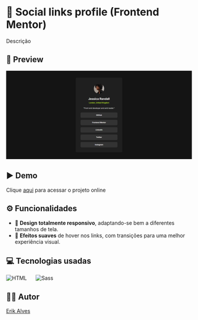 # 👤 Social links profile (Frontend Mentor)

Descrição

## 👀 Preview

![Preview do projeto](./assets/images/preview.png)

## ▶️ Demo

Clique <a href="" target="_blank" rel="noopener noreferrer">aqui</a>  para acessar o projeto online

## ⚙️ Funcionalidades

- 📱 **Design totalmente responsivo**, adaptando-se bem a diferentes tamanhos de tela.
- 🎨 **Efeitos suaves** de hover nos links, com transições para uma melhor experiência visual.


## 💻 Tecnologias usadas

<img
    align="left"
    alt="HTML"
    title="HTML" 
    width="64px" 
    style="padding-right: 16px;" 
    src="https://cdn.jsdelivr.net/gh/devicons/devicon@latest/icons/html5/html5-original.svg" 
/>

<img
    alt="Sass" 
    title="Sass"
    width="64px" 
    style="padding-right: 16px;" 
    src="https://cdn.jsdelivr.net/gh/devicons/devicon@latest/icons/sass/sass-original.svg" 
/>

## 👨‍💻 Autor

<a href="https://portfolio-pessoal-alpha-nine.vercel.app/" target="_blank" rel="noopener noreferrer">Erik Alves</a>
